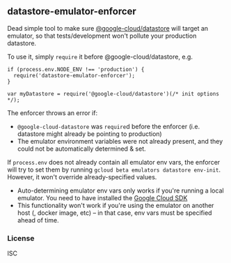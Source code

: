 ## datastore-emulator-enforcer

Dead simple tool to make sure [@google-cloud/datastore](https://www.npmjs.com/package/@google-cloud/datastore) will target an emulator, so that tests/development won't pollute your production datastore.

To use it, simply `require` it before @google-cloud/datastore, e.g.
```
if (process.env.NODE_ENV !== 'production') {
  require('datastore-emulator-enforcer');
}

var myDatastore = require('@google-cloud/datastore')(/* init options */);
```

The enforcer throws an error if:
* `@google-cloud-datastore` was `require`d before the enforcer (i.e. datastore might already be pointing to production)
* The emulator environment variables were not already present, and they could not be automatically determined & set.

If `process.env` does not already contain all emulator env vars, the enforcer will try to set them by running `gcloud beta emulators datastore env-init`. However, it won't override already-specified values. 

* Auto-determining emulator env vars only works if you're running a local emulator. You need to have installed the [Google Cloud SDK](https://cloud.google.com/sdk/downloads)
* This functionality won't work if you're using the emulator on another host (, docker image, etc) – in that case, env vars must be specified ahead of time.


### License
ISC